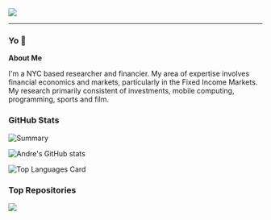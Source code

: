 <a href="https://skillicons.dev">
<img src="https://skillicons.dev/icons?theme=dark&i=bash,cpp,git,neovim,angular,lua,js,nodejs,latex,html,css,r,mysql,py,tensorflow" />
</a>

---
<!--
<div style="float: left; clear: both; width: 100%">
<img src="https://wakatime.com/share/@bernardolm/9c6e2026-64dd-4d46-ab67-b2418fde0719.svg" width="33%" />
<img src="https://wakatime.com/share/@bernardolm/eebaef70-6b9a-419f-8ded-ba9319df5ae0.svg" width="33%" />
<img src="https://wakatime.com/share/@bernardolm/befb5447-0866-409b-9617-e80b9666454b.svg" width="33%" />
</div>
-->

### Yo 👋

**About Me**

I'm a NYC based researcher and financier. My area of expertise involves financial economics and markets, particularly in the Fixed Income Markets. My research primarily consistent of investments, mobile computing, programming, sports and film. 

### GitHub Stats

<!---Andre/?--->
![Summary](http://github-profile-summary-cards.vercel.app/api/cards/profile-details?username=KidQuant&theme=city_lights)

<!--bernardolm/github-readme-stats - GitHub Stats Card-->
![Andre's GitHub stats](https://github-readme-stats.vercel.app/api?card_width=700&username=KidQuant&show_icons=true&theme=city_lights)

![Top Languages Card](https://github-readme-stats.vercel.app/api/top-langs?card_width=700&hide_border=true&hide=css,html&langs_count=99&layout=compact&show_icons=true&theme=city_lights&username=KidQuant)

### Top Repositories

<a href="https://github.com/KidQuant/github-readme-stats">
  <img align="center" src="https://github-readme-stats.vercel.app/api/pin/?username=KidQuant&repo=Pairs-Trading-With-Python" />
</a>

<!--
**KidQuant/KidQuant** is a ✨ _special_ ✨ repository because its `README.md` (this file) appears on your GitHub profile.

Here are some ideas to get you started:

- 🔭 I’m currently working on ...
- 🌱 I’m currently learning ...
- 👯 I’m looking to collaborate on ...
- 🤔 I’m looking for help with ...
- 💬 Ask me about ...
- 📫 How to reach me: ...
- 😄 Pronouns: ...
- ⚡ Fun fact: ...
-->
